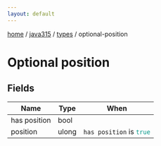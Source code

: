 ```yaml
---
layout: default
---
```


[home](/)  /  [java315](/protocol/java315)  /  [types](/protocol/java315/types)  /  optional-position

# Optional position

## Fields

Name | Type | When
---|---|:---:
has position | bool | 
position | ulong | <code>has position</code> is <code><span style="color:#009688">true</span></code>

